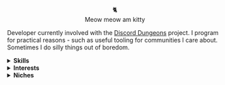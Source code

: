 <p align="center">🐈</br>Meow meow am kitty</p>

Developer currently involved with the [Discord Dungeons](https://discorddungeons.me) project. I program for practical reasons - such as useful tooling for communities I care about.</br>
Sometimes I do silly things out of boredom. 

<details>
    <summary><b>Skills</b></summary>
    
- Willing To Learn
    - Gatsby.JS
    - Other Static Site Generators
- Basic Knowledge
    - React.JS
    - CSS/Website Styling
    - Backend
    - HTML5
    - SQL
    - ORMs
- Day to day use
    - Discord.JS
    - Discord platform
</details>
<details>
    <summary><b>Interests</b></summary>
    
Art, writing, music composition, Minecraft, chess (beginner, don't challenge me), etc. 
</details>
<details>
    <summary><b>Niches</b></summary>
    
- [Dialog](https://linusakesson.net/dialog/)
- [BBTag](https://blargbot.xyz/tags)
</details>
